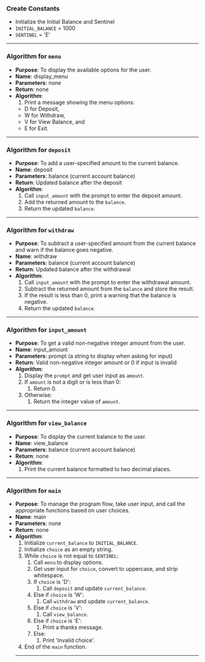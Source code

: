 ### Create Constants 
- Initialize the Initial Balance and Sentinel
- `INITIAL_BALANCE` = 1000
- `SENTINEL` = 'E'
---------------------------------
### Algorithm for `menu`
- **Purpose**: To display the available options for the user.
- **Name**: display_menu
- **Parameters**: none
- **Return**: none
- **Algorithm**:
  1. Print a message showing the menu options: 
    - D for Deposit,
    - W for Withdraw, 
    - V for View Balance, and 
    - E for Exit.
---------------------------------
### Algorithm for `deposit`
- **Purpose**: To add a user-specified amount to the current balance.
- **Name**: deposit
- **Parameters**: balance (current account balance)
- **Return**: Updated balance after the deposit
- **Algorithm**:
  1. Call `input_amount` with the prompt to enter the deposit amount.
  2. Add the returned amount to the `balance`.
  3. Return the updated `balance`.
---------------------------------
### Algorithm for `withdraw`
- **Purpose**: To subtract a user-specified amount from the current balance and warn if the balance goes negative.
- **Name**: withdraw
- **Parameters**: balance (current account balance)
- **Return**: Updated balance after the withdrawal
- **Algorithm**:
  1. Call `input_amount` with the prompt to enter the withdrawal amount.
  2. Subtract the returned amount from the `balance` and store the result.
  3. If the result is less than 0, print a warning that the balance is negative.
  4. Return the updated `balance`.
---------------------------------
### Algorithm for `input_amount`
- **Purpose**: To get a valid non-negative integer amount from the user.
- **Name**: input_amount
- **Parameters**: prompt (a string to display when asking for input)
- **Return**: Valid non-negative integer amount or 0 if input is invalid
- **Algorithm**:
  1. Display the `prompt` and get user input as `amount`.
  2. If `amount` is not a digit or is less than 0:
     1. Return 0.
  3. Otherwise:
     1. Return the integer value of `amount`.
---------------------------------
### Algorithm for `view_balance`
- **Purpose**: To display the current balance to the user.
- **Name**: view_balance
- **Parameters**: balance (current account balance)
- **Return**: none
- **Algorithm**:
  1. Print the current balance formatted to two decimal places.
---------------------------------
### Algorithm for `main`
- **Purpose**: To manage the program flow, take user input, and call the appropriate functions based on user choices.
- **Name**: main
- **Parameters**: none
- **Return**: none
- **Algorithm**:
  1. Initialize `current_balance` to `INITIAL_BALANCE`.
  2. Initialize `choice` as an empty string.
  3. While `choice` is not equal to `SENTINEL`:
     1. Call `menu` to display options.
     2. Get user input for `choice`, convert to uppercase, and strip whitespace.
     3. If `choice` is 'D':
        1. Call `deposit` and update `current_balance`.
     4. Else if `choice` is 'W':
        1. Call `withdraw` and update `current_balance`.
     5. Else if `choice` is 'V':
        1. Call `view_balance`.
     6. Else if `choice` is 'E':
        1. Print a thanks message.
     7. Else:
        1. Print 'Invalid choice'.
  4. End of the `main` function.
  ---------------------------------
